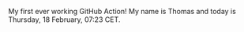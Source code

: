 My first ever working GitHub Action!
My name is Thomas and today is Thursday, 18 February, 07:23 CET. 
